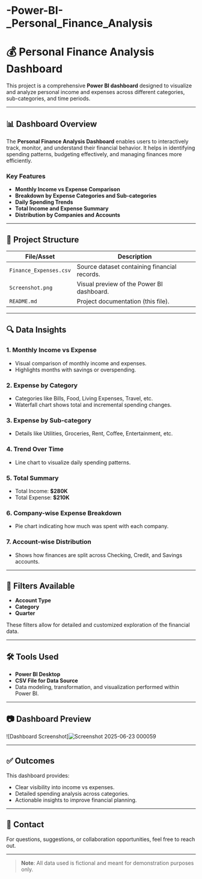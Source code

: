 # -Power-BI-_Personal_Finance_Analysis

# 💰 Personal Finance Analysis Dashboard

This project is a comprehensive **Power BI dashboard** designed to visualize and analyze personal income and expenses across different categories, sub-categories, and time periods.

---

## 📊 Dashboard Overview

The **Personal Finance Analysis Dashboard** enables users to interactively track, monitor, and understand their financial behavior. It helps in identifying spending patterns, budgeting effectively, and managing finances more efficiently.

### Key Features

- **Monthly Income vs Expense Comparison**
- **Breakdown by Expense Categories and Sub-categories**
- **Daily Spending Trends**
- **Total Income and Expense Summary**
- **Distribution by Companies and Accounts**

---

## 📁 Project Structure

| File/Asset                  | Description                                  |
|----------------------------|----------------------------------------------|
| `Finance_Expenses.csv`     | Source dataset containing financial records. |
| `Screenshot.png`           | Visual preview of the Power BI dashboard.    |
| `README.md`                | Project documentation (this file).           |

---

## 🔍 Data Insights

### 1. **Monthly Income vs Expense**
- Visual comparison of monthly income and expenses.
- Highlights months with savings or overspending.

### 2. **Expense by Category**
- Categories like Bills, Food, Living Expenses, Travel, etc.
- Waterfall chart shows total and incremental spending changes.

### 3. **Expense by Sub-category**
- Details like Utilities, Groceries, Rent, Coffee, Entertainment, etc.

### 4. **Trend Over Time**
- Line chart to visualize daily spending patterns.

### 5. **Total Summary**
- Total Income: **$280K**
- Total Expense: **$210K**

### 6. **Company-wise Expense Breakdown**
- Pie chart indicating how much was spent with each company.

### 7. **Account-wise Distribution**
- Shows how finances are split across Checking, Credit, and Savings accounts.

---

## 📌 Filters Available

- **Account Type**
- **Category**
- **Quarter**

These filters allow for detailed and customized exploration of the financial data.

---

## 🛠️ Tools Used

- **Power BI Desktop**
- **CSV File for Data Source**
- Data modeling, transformation, and visualization performed within Power BI.

---

## 📷 Dashboard Preview

![Dashboard Screenshot]![Screenshot 2025-06-23 000059](https://github.com/user-attachments/assets/ec3f2a62-303b-422f-a78d-12471eafe7ba)


---

## ✅ Outcomes

This dashboard provides:
- Clear visibility into income vs expenses.
- Detailed spending analysis across categories.
- Actionable insights to improve financial planning.

---

## 📩 Contact

For questions, suggestions, or collaboration opportunities, feel free to reach out.

---

> **Note**: All data used is fictional and meant for demonstration purposes only.
